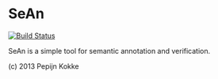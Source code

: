 # SeAn

[![Build Status](https://travis-ci.org/pepijnkokke/sean.png?branch=master)](https://travis-ci.org/pepijnkokke/sean)

SeAn is a simple tool for semantic annotation and verification.

(c) 2013 Pepijn Kokke
